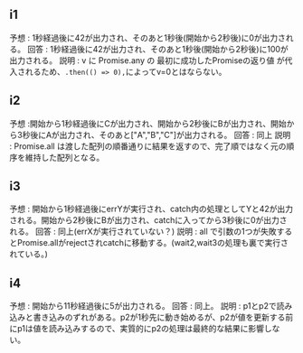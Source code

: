 ## i1

予想 : 1秒経過後に42が出力され、そのあと1秒後(開始から2秒後)に0が出力される。
回答 : 1秒経過後に42が出力され、そのあと1秒後(開始から2秒後)に100が出力される。
説明 : v に Promise.any の 最初に成功したPromiseの返り値 が代入されるため、`.then(() => 0),`によってv=0とはならない。

## i2

予想 :開始から1秒経過後にCが出力され、開始から2秒後にBが出力され、開始から3秒後にAが出力され、そのあと["A","B","C"]が出力される。
回答 : 同上
説明 : Promise.all は渡した配列の順番通りに結果を返すので、完了順ではなく元の順序を維持した配列となる。

## i3

予想 : 開始から1秒経過後にerrYが実行され、catch内の処理としてYと42が出力される。開始から2秒後にBが出力され、catchに入ってから3秒後に0が出力される。
回答 : 同上(errXが実行されていない？)
説明 : all で引数の1つが失敗するとPromise.allがrejectされcatchに移動する。(wait2,wait3の処理も裏で実行されている。)

## i4

予想 : 開始から11秒経過後に5が出力される。
回答 : 同上。
説明 : p1とp2で読み込みと書き込みのずれがある。p2が1秒先に動き始めるが、p2が値を更新する前にp1は値を読み込みするので、実質的にp2の処理は最終的な結果に影響しない。
